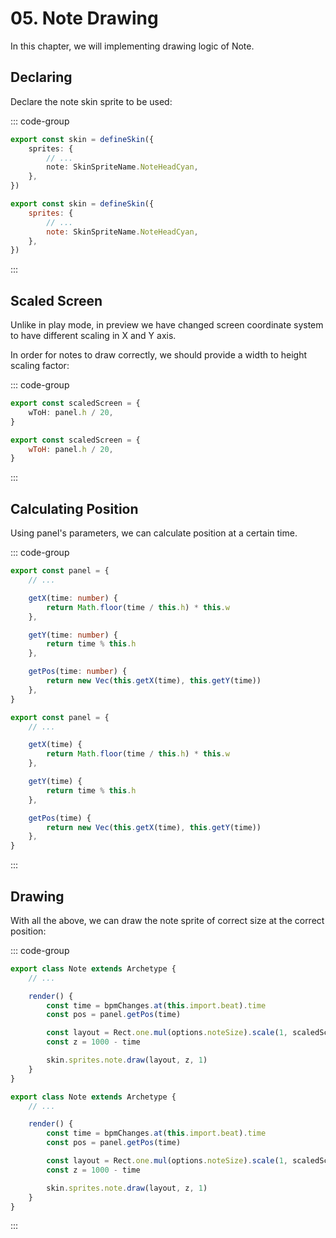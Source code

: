 # 05. Note Drawing

In this chapter, we will implementing drawing logic of Note.

## Declaring

Declare the note skin sprite to be used:

::: code-group

```TypeScript
export const skin = defineSkin({
    sprites: {
        // ...
        note: SkinSpriteName.NoteHeadCyan,
    },
})
```

```JavaScript
export const skin = defineSkin({
    sprites: {
        // ...
        note: SkinSpriteName.NoteHeadCyan,
    },
})
```

:::

## Scaled Screen

Unlike in play mode, in preview we have changed screen coordinate system to have different scaling in X and Y axis.

In order for notes to draw correctly, we should provide a width to height scaling factor:

::: code-group

```TypeScript
export const scaledScreen = {
    wToH: panel.h / 20,
}
```

```JavaScript
export const scaledScreen = {
    wToH: panel.h / 20,
}
```

:::

## Calculating Position

Using panel's parameters, we can calculate position at a certain time.

::: code-group

```TypeScript
export const panel = {
    // ...

    getX(time: number) {
        return Math.floor(time / this.h) * this.w
    },

    getY(time: number) {
        return time % this.h
    },

    getPos(time: number) {
        return new Vec(this.getX(time), this.getY(time))
    },
}
```

```JavaScript
export const panel = {
    // ...

    getX(time) {
        return Math.floor(time / this.h) * this.w
    },

    getY(time) {
        return time % this.h
    },

    getPos(time) {
        return new Vec(this.getX(time), this.getY(time))
    },
}
```

:::

## Drawing

With all the above, we can draw the note sprite of correct size at the correct position:

::: code-group

```TypeScript
export class Note extends Archetype {
    // ...

    render() {
        const time = bpmChanges.at(this.import.beat).time
        const pos = panel.getPos(time)

        const layout = Rect.one.mul(options.noteSize).scale(1, scaledScreen.wToH).add(pos)
        const z = 1000 - time

        skin.sprites.note.draw(layout, z, 1)
    }
}
```

```JavaScript
export class Note extends Archetype {
    // ...

    render() {
        const time = bpmChanges.at(this.import.beat).time
        const pos = panel.getPos(time)

        const layout = Rect.one.mul(options.noteSize).scale(1, scaledScreen.wToH).add(pos)
        const z = 1000 - time

        skin.sprites.note.draw(layout, z, 1)
    }
}
```

:::
